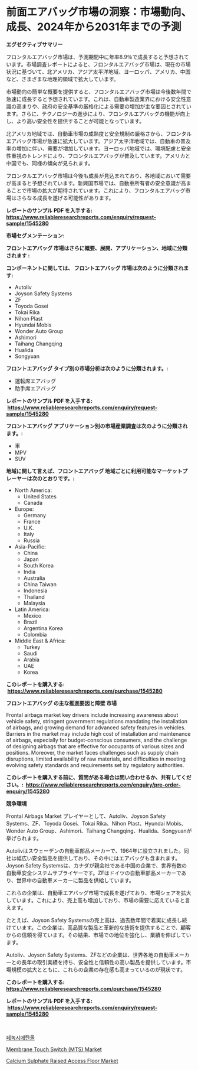 <p><h1>前面エアバッグ市場の洞察：市場動向、成長、2024年から2031年までの予測</h1></p><p><strong>エグゼクティブサマリー</strong></p>
<p><p>フロンタルエアバッグ市場は、予測期間中に年率8.9％で成長すると予想されています。市場調査レポートによると、フロンタルエアバッグ市場は、現在の市場状況に基づいて、北アメリカ、アジア太平洋地域、ヨーロッパ、アメリカ、中国など、さまざまな地理的領域で拡大しています。</p><p>市場動向の簡単な概要を提供すると、フロンタルエアバッグ市場は今後数年間で急速に成長すると予想されています。これは、自動車製造業界における安全性意識の高まりや、政府の安全基準の厳格化による需要の増加が主な要因とされています。さらに、テクノロジーの進歩により、フロンタルエアバッグの機能が向上し、より高い安全性を提供することが可能となっています。</p><p>北アメリカ地域では、自動車市場の成熟度と安全規制の厳格さから、フロンタルエアバッグ市場が急速に拡大しています。アジア太平洋地域では、自動車の普及率の増加に伴い、需要が増加しています。ヨーロッパ地域では、環境配慮と安全性重視のトレンドにより、フロンタルエアバッグが普及しています。アメリカと中国でも、同様の傾向が見られます。</p><p>フロンタルエアバッグ市場は今後も成長が見込まれており、各地域において需要が高まると予想されています。新興国市場では、自動車所有者の安全意識が高まることで市場の拡大が期待されています。これにより、フロンタルエアバッグ市場はさらなる成長を遂げる可能性があります。</p></p>
<p><strong>レポートのサンプル PDF を入手する: <a href="https://www.reliableresearchreports.com/enquiry/request-sample/1545280">https://www.reliableresearchreports.com/enquiry/request-sample/1545280</a></strong></p>
<p><strong>市場セグメンテーション:</strong></p>
<p><strong> フロントエアバッグ 市場はさらに概要、展開、アプリケーション、地域に分類されます :</strong></p>
<p><strong>コンポーネントに関しては、 フロントエアバッグ 市場は次のように分類されます: &nbsp;</strong></p>
<p><ul><li>Autoliv</li><li>Joyson Safety Systems</li><li>ZF</li><li>Toyoda Gosei</li><li>Tokai Rika</li><li>Nihon Plast</li><li>Hyundai Mobis</li><li>Wonder Auto Group</li><li>Ashimori</li><li>Taihang Changqing</li><li>Hualida</li><li>Songyuan</li></ul></p>
<p><strong> フロントエアバッグ タイプ別の市場分析は次のように分類されます。:</strong></p>
<p><ul><li>運転席エアバッグ</li><li>助手席エアバッグ</li></ul></p>
<p><strong>レポートのサンプル PDF を入手する: &nbsp;<a href="https://www.reliableresearchreports.com/enquiry/request-sample/1545280">https://www.reliableresearchreports.com/enquiry/request-sample/1545280</a></strong></p>
<p><strong> フロントエアバッグ アプリケーション別の市場産業調査は次のように分類されます。:</strong></p>
<p><ul><li>車</li><li>MPV</li><li>SUV</li></ul></p>
<p><strong>地域に関して言えば、フロントエアバッグ 地域ごとに利用可能なマーケットプレーヤーは次のとおりです。:</strong></p>
<p><ul>
    <li>
        North America:
        <ul>
            <li>United States</li>
            <li>Canada</li>
        </ul>
    </li>
    <li>
        Europe:
        <ul>
            <li>Germany</li>
            <li>France</li>
            <li>U.K.</li>
            <li>Italy</li>
            <li>Russia</li>
        </ul>
    </li>
    <li>
        Asia-Pacific:
        <ul>
            <li>China</li>
            <li>Japan</li>
            <li>South Korea</li>
            <li>India</li>
            <li>Australia</li>
            <li>China Taiwan</li>
            <li>Indonesia</li>
            <li>Thailand</li>
            <li>Malaysia</li>
        </ul>
    </li>
    <li>
        Latin America:
        <ul>
            <li>Mexico</li>
            <li>Brazil</li>
            <li>Argentina Korea</li>
            <li>Colombia</li>
        </ul>
    </li>
    <li>
        Middle East & Africa:
        <ul>
            <li>Turkey</li>
            <li>Saudi</li>
            <li>Arabia</li>
            <li>UAE</li>
            <li>Korea</li>
        </ul>
    </li>
    </ul></p>
<p><strong>このレポートを購入する: &nbsp;<a href="https://www.reliableresearchreports.com/purchase/1545280">https://www.reliableresearchreports.com/purchase/1545280</a></strong></p>
<p><strong>フロントエアバッグ の主な推進要因と障壁 市場</strong></p>
<p><p>Frontal airbags market key drivers include increasing awareness about vehicle safety, stringent government regulations mandating the installation of airbags, and growing demand for advanced safety features in vehicles. Barriers in the market may include high cost of installation and maintenance of airbags, especially for budget-conscious consumers, and the challenge of designing airbags that are effective for occupants of various sizes and positions. Moreover, the market faces challenges such as supply chain disruptions, limited availability of raw materials, and difficulties in meeting evolving safety standards and requirements set by regulatory authorities.</p></p>
<p><strong>このレポートを購入する前に、質問がある場合は問い合わせるか、共有してください。:&nbsp; <a href="https://www.reliableresearchreports.com/enquiry/pre-order-enquiry/1545280">https://www.reliableresearchreports.com/enquiry/pre-order-enquiry/1545280</a></strong></p>
<p><strong>競争環境</strong></p>
<p><p>Frontal Airbags Market プレイヤーとして、Autoliv、Joyson Safety Systems、ZF、Toyoda Gosei、Tokai Rika、Nihon Plast、Hyundai Mobis、Wonder Auto Group、Ashimori、Taihang Changqing、Hualida、Songyuanが挙げられます。</p><p>Autolivはスウェーデンの自動車部品メーカーで、1964年に設立されました。同社は幅広い安全製品を提供しており、その中にはエアバッグも含まれます。Joyson Safety Systemsは、カナダが親会社である中国の企業で、世界有数の自動車安全システムサプライヤーです。ZFはドイツの自動車部品メーカーであり、世界中の自動車メーカーに製品を供給しています。</p><p>これらの企業は、自動車エアバッグ市場で成長を遂げており、市場シェアを拡大しています。これにより、売上高も増加しており、市場の需要に応えていると言えます。</p><p>たとえば、Joyson Safety Systemsの売上高は、過去数年間で着実に成長し続けています。この企業は、高品質な製品と革新的な技術を提供することで、顧客からの信頼を得ています。その結果、市場での地位を強化し、業績を伸ばしています。</p><p>Autoliv、Joyson Safety Systems、ZFなどの企業は、世界各地の自動車メーカーとの長年の取引実績を持ち、安全性と信頼性の高い製品を提供しています。市場規模の拡大とともに、これらの企業の存在感も高まっているのが現状です。</p></p>
<p><strong>このレポートを購入する: &nbsp; <a href="https://www.reliableresearchreports.com/purchase/1545280">https://www.reliableresearchreports.com/purchase/1545280</a></strong></p>
<p><strong>レポートのサンプル PDF を入手する: &nbsp;<a href="https://www.reliableresearchreports.com/enquiry/request-sample/1545280">https://www.reliableresearchreports.com/enquiry/request-sample/1545280</a></strong><strong></strong></p>
<p>&nbsp;</p>
<p><p><a href="https://github.com/darrellockm3ytan895656/Market-Research-Report-List-1/blob/main/634383112974.md">페녹시에탄올</a></p><p><a href="https://github.com/Sinjinluong3e0awx2m195k76/Market-Research-Report-List-1/blob/main/membrane-touch-switch-mts-market.md">Membrane Touch Switch  (MTS) Market</a></p><p><a href="https://simplistic-meeting-7ee.notion.site/Calcium-Sulphate-Raised-Access-Floor-Market-Challenges-Opportunities-and-Growth-Drivers-and-Major-12561617ff5a4da282d9c7889af09b43">Calcium Sulphate Raised Access Floor Market</a></p></p>